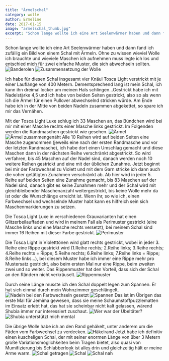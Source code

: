```yaml
---
title: "Ärmelschal"
category: wolle
author: Ermeline
date: 2017-01-15
image: "armelschal_thumb.jpg"
excerpt: "Schon lange wollte ich eine Art Seelenwärmer haben und dann fand ich zufällig ein Bild von einem Schal mit Ärmeln."
---
```

Schon lange wollte ich eine Art Seelenwärmer haben und dann fand ich zufällig ein Bild von einem Schal mit Ärmeln. Ohne zu wissen wieviel Wolle ich brauchte und wieviele Maschen ich aufnehmen muss legte ich los und entschied mich für zwei einfache Muster, die sich abwechseln sollten. 
![Banderolen](_1010624.JPG)
![Zusammensetzung der Wolle](_1010626.JPG)

Ich habe für diesen Schal insgesamt vier Knäul Tosca Light verstrickt mit je einer Lauflänge von 400 Metern. Dementsprechend lang ist mein Schal, ich kann ihn dreimal locker um meinen Hals schlingen...Gestrickt habe ich mit Nadelstärke 4,5 und ich habe von beiden Seiten gestrickt, also so als wenn ich die Ärmel für einen Pullover abwechselnd stricken würde. Am Ende habe ich in der Mitte von beiden Nadeln zusammen abgekettet, so spare ich mir das Vernähen.

Mit der Tosca Light Luxe schlug ich 33 Maschen an, das Bündchen wird bei mir mit einer Masche rechts einer Masche links gestrickt. Im Folgenden werden die Randmaschen gestrickt wie gesehen. 
![Ärmel](_1010303.JPG)
![Ärmel zusammengenäht](_1010301.JPG)
Alle 10 Reihen wird auf beiden Seiten eine Masche zugenommen (jeweils eine nach der ersten Randmasche und vor der letzten Randmasche), ich habe dort einen Umschlag gemacht und diese Maschen dann in der nächsten Reihe verschränkt abgestrickt. So wird verfahren, bis 45 Maschen auf der Nadel sind, danach werden noch 10 weitere Reihen gestrickt und eine mit der üblichen Zunahme. 
Jetzt beginnt bei mir der Farbwechsel zu Violett und mit dem Garn stricke ich dann auch die voher getätigten Zunahmen verschränkt ab. 
Ab hier wird in jeder 5. Reihe auf beiden Seiten eine Zunahme gemacht, bis 83 Maschen auf der Nadel sind, danach gibt es keine Zunahmen mehr und der Schal wird mit gleichbleibender Maschenanzahl weitergestrickt, bis keine Wolle mehr da ist oder die Wunschlänge erreicht ist. Wenn ihr, so wie ich, einen Farbwechsel und wechselnde Muster habt kann es hilfreich sein sich Maschenmarkierungen zu setzen. 

Die Tosca Light Luxe in verschiedenen Grauvarianten hat einen Glitzerbeilauffaden und wird in meinem Fall als Perlmuster gestrickt (eine Masche links und eine Masche rechts versetzt), bei meinem Schal sind immer 16 Reihen mit dieser Farbe gestrickt.
![Perlmuster](_1010295.JPG)

Die Tosca Light in Violetttönen wird glatt rechts gestrickt, wobei in jeder 3. Reihe eine Rippe gestrickt wird (1.Reihe rechts; 2.Reihe links; 3.Reihe rechts; 4.Reihe rechts = Rippe; 5.Reihe rechts; 6.Reihe links; 7.Reihe links = Rippe; 8.Reihe links...), bei diesem Muster habe ich immer eine Rippe mehr pro Mustersatz gestrickt, also beim ersten Mal nur eine Rippe, beim zweiten zwei und so weiter. Das Rippenmuster hat den Vorteil, dass sich der Schal an den Rändern nicht verkräuselt.
![Rippenmuster](_1010293.JPG)

Durch seine Länge musste ich den Schal doppelt legen zum Spannen. Er hat sich einmal durch mein Wohnzimmer geschlängelt. 
![Nadeln bei den Farbwechseln gesetzt](_1010297.JPG)
![Spannen](_1010298.JPG)
Das ist im Übrigen das erste Mal für Jemima gewesen, dass sie meine Schaumstoffpuzzlematten im Einsatz erlebt hat, das hat sie scheinbar nicht kalt gelassen, wärend Shubia immer nur interessiert zuschaut. 
![Wer war der Übeltäter?](_1010304.JPG)
![Shubia unterstützt mich mental](_1010300.JPG)

Die übrige Wolle habe ich an den Rand gehäkelt, unter anderem um die Fäden vom Farbwechsel zu verdecken. 
![Häkelrand](_1010623.JPG)
Jetzt habe ich definitiv einen kuscheligen Schal, der mit seiner enormen Länge von über 3 Metern große Variationsmöglichkeiten beim Tragen bietet, also quasi von Mumifizierung bis Schlabberlook ist alles drin und gleichzeitig hält er meine Arme warm.
![Schal getragen](_1010619.JPG)
![Schal](_1010621.JPG)
![Schal nah](armelschal_thumb.jpg)


